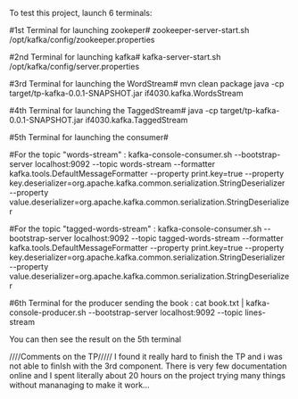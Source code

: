 To test this project, launch 6 terminals:

#1st Terminal for launching zookeper#
zookeeper-server-start.sh /opt/kafka/config/zookeeper.properties

#2nd Terminal for launching kafka#
kafka-server-start.sh /opt/kafka/config/server.properties

#3rd Terminal for launching the WordStream#
mvn clean package
java -cp target/tp-kafka-0.0.1-SNAPSHOT.jar if4030.kafka.WordsStream

#4th Terminal for launching the TaggedStream#
java -cp target/tp-kafka-0.0.1-SNAPSHOT.jar if4030.kafka.TaggedStream 

#5th Terminal for launching the consumer#

#For the topic "words-stream" : 
kafka-console-consumer.sh --bootstrap-server localhost:9092 --topic words-stream --formatter kafka.tools.DefaultMessageFormatter --property print.key=true --property key.deserializer=org.apache.kafka.common.serialization.StringDeserializer --property value.deserializer=org.apache.kafka.common.serialization.StringDeserializer

#For the topic "tagged-words-stream" :
kafka-console-consumer.sh --bootstrap-server localhost:9092 --topic tagged-words-stream --formatter kafka.tools.DefaultMessageFormatter --property print.key=true --property key.deserializer=org.apache.kafka.common.serialization.StringDeserializer --property value.deserializer=org.apache.kafka.common.serialization.StringDeserializer

#6th Terminal for the producer sending the book : 
cat book.txt | kafka-console-producer.sh --bootstrap-server localhost:9092         --topic lines-stream

You can then see the result on the 5th terminal

////Comments on the TP/////
I found it really hard to finish the TP and i was not able to finIsh with the 3rd component. 
There is very few documentation online and I spent literally about 20 hours on the project trying many things without mananaging to make it work... 
